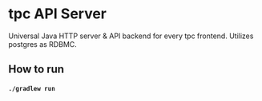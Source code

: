 # tpc API Server

Universal Java HTTP server & API backend for every tpc frontend.
Utilizes postgres as RDBMC.

## How to run

#### `./gradlew run`